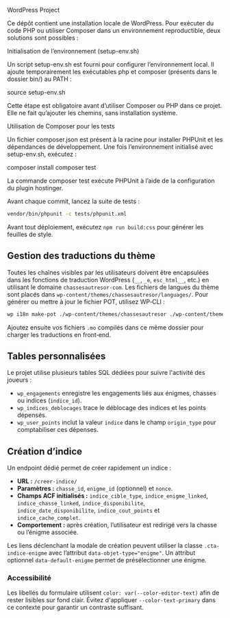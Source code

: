 WordPress Project

Ce dépôt contient une installation locale de WordPress. Pour exécuter du code PHP ou utiliser Composer dans un environnement reproductible, deux solutions sont possibles :

Initialisation de l’environnement (setup-env.sh)

Un script setup-env.sh est fourni pour configurer l’environnement local. Il ajoute temporairement les exécutables php et composer (présents dans le dossier bin/) au PATH :

source setup-env.sh

Cette étape est obligatoire avant d’utiliser Composer ou PHP dans ce projet. Elle ne fait qu’ajouter les chemins, sans installation système.

Utilisation de Composer pour les tests

Un fichier composer.json est présent à la racine pour installer PHPUnit et les dépendances de développement. Une fois l’environnement initialisé avec setup-env.sh, exécutez :

composer install
composer test

La commande composer test exécute PHPUnit à l’aide de la configuration du plugin hostinger.

Avant chaque commit, lancez la suite de tests :

```bash
vendor/bin/phpunit -c tests/phpunit.xml
```

Avant tout déploiement, exécutez `npm run build:css` pour générer les feuilles de style.

Gestion des traductions du thème
--------------------------------

Toutes les chaînes visibles par les utilisateurs doivent être encapsulées dans les fonctions de traduction WordPress (`__`, `_e`, `esc_html__`, etc.) en utilisant le domaine `chassesautresor-com`.
Les fichiers de langues du thème sont placés dans `wp-content/themes/chassesautresor/languages/`.
Pour générer ou mettre à jour le fichier POT, utilisez WP‑CLI :

```bash
wp i18n make-pot ./wp-content/themes/chassesautresor ./wp-content/themes/chassesautresor/languages/chassesautresor-com.pot
```

Ajoutez ensuite vos fichiers `.mo` compilés dans ce même dossier pour charger les traductions en front‑end.

## Tables personnalisées

Le projet utilise plusieurs tables SQL dédiées pour suivre l'activité des joueurs :

- `wp_engagements` enregistre les engagements liés aux énigmes, chasses ou indices (`indice_id`).
- `wp_indices_deblocages` trace le déblocage des indices et les points dépensés.
- `wp_user_points` inclut la valeur `indice` dans le champ `origin_type` pour comptabiliser ces dépenses.

## Création d’indice

Un endpoint dédié permet de créer rapidement un indice :

- **URL :** `/creer-indice/`
- **Paramètres :** `chasse_id`, `enigme_id` (optionnel) et `nonce`.
- **Champs ACF initialisés :** `indice_cible_type`, `indice_enigme_linked`, `indice_chasse_linked`, `indice_disponibilite`, `indice_date_disponibilite`, `indice_cout_points` et `indice_cache_complet`.
- **Comportement :** après création, l’utilisateur est redirigé vers la chasse ou l’énigme associée.

Les liens déclenchant la modale de création peuvent utiliser la classe `.cta-indice-enigme`
avec l’attribut `data-objet-type="enigme"`. Un attribut optionnel `data-default-enigme`
permet de présélectionner une énigme.

### Accessibilité

Les libellés du formulaire utilisent `color: var(--color-editor-text)` afin de rester lisibles sur fond clair. Évitez d'appliquer `--color-text-primary` dans ce contexte pour garantir un contraste suffisant.
